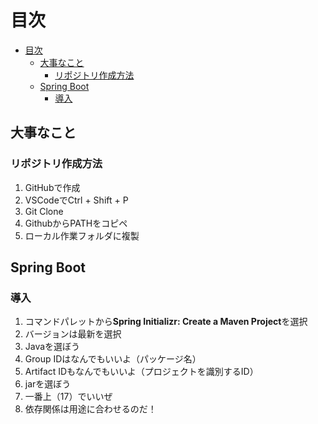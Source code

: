 # 目次

- [目次](#目次)
  - [大事なこと](#大事なこと)
    - [リポジトリ作成方法](#リポジトリ作成方法)
  - [Spring Boot](#spring-boot)
    - [導入](#導入)

## 大事なこと

### リポジトリ作成方法

1. GitHubで作成
2. VSCodeでCtrl + Shift + P
3. Git Clone
4. GithubからPATHをコピペ
5. ローカル作業フォルダに複製

## Spring Boot

###  導入

1. コマンドパレットから**Spring Initializr: Create a Maven Project**を選択
2. バージョンは最新を選択
3. Javaを選ぼう
4. Group IDはなんでもいいよ（パッケージ名）
5. Artifact IDもなんでもいいよ（プロジェクトを識別するID）
6. jarを選ぼう
7. 一番上（17）でいいぜ
8. 依存関係は用途に合わせるのだ！
